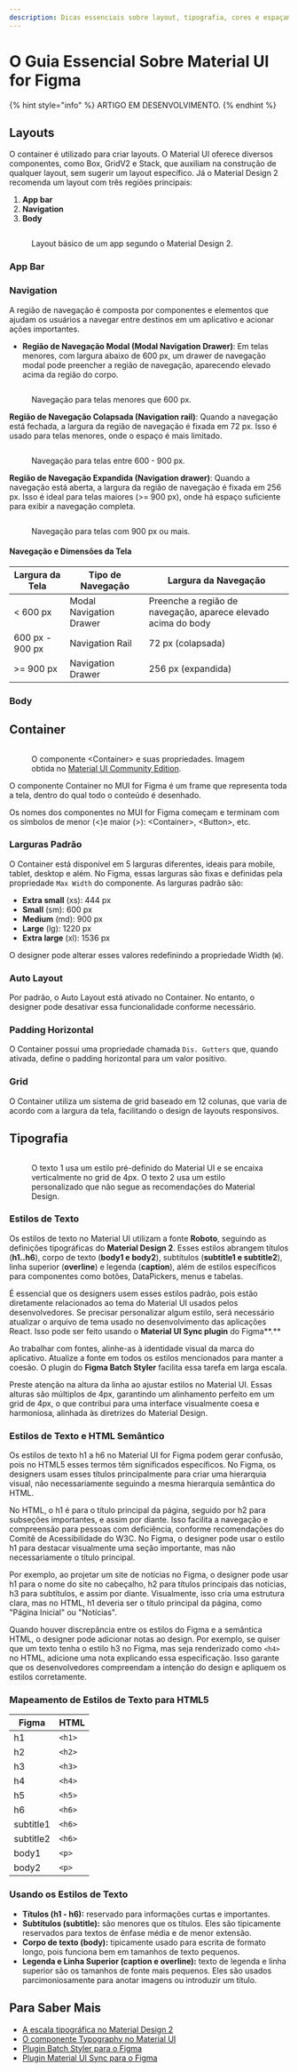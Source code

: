 ```yaml
---
description: Dicas essenciais sobre layout, tipografia, cores e espaçamento.
---
```


# O Guia Essencial Sobre Material UI for Figma

{% hint style="info" %}
ARTIGO EM DESENVOLVIMENTO.
{% endhint %}

## Layouts

O container é utilizado para criar layouts. O Material UI oferece diversos componentes, como Box, GridV2 e Stack, que auxiliam na construção de qualquer layout, sem sugerir um layout específico. Já o Material Design 2 recomenda um layout com três regiões principais:

1. **App bar**
2. **Navigation**
3. **Body**

<figure><img src="../.gitbook/assets/image (53).png" alt=""><figcaption><p>Layout básico de um app segundo o Material Design 2.</p></figcaption></figure>

### App Bar



### Navigation

A região de navegação é composta por componentes e elementos que ajudam os usuários a navegar entre destinos em um aplicativo e acionar ações importantes.

* **Região de Navegação Modal (Modal Navigation Drawer)**: Em telas menores, com largura abaixo de 600 px, um drawer de navegação modal pode preencher a região de navegação, aparecendo elevado acima da região do corpo.

<figure><img src="../.gitbook/assets/image (4).png" alt=""><figcaption><p>Navegação para telas menores que 600 px.</p></figcaption></figure>

**Região de Navegação Colapsada (Navigation rail)**: Quando a navegação está fechada, a largura da região de navegação é fixada em 72 px. Isso é usado para telas menores, onde o espaço é mais limitado.

<figure><img src="../.gitbook/assets/image (3).png" alt=""><figcaption><p>Navegação para telas entre 600 - 900 px.</p></figcaption></figure>

**Região de Navegação Expandida (Navigation drawer)**: Quando a navegação está aberta, a largura da região de navegação é fixada em 256 px. Isso é ideal para telas maiores (>= 900 px), onde há espaço suficiente para exibir a navegação completa.

<figure><img src="../.gitbook/assets/image.png" alt=""><figcaption><p>Navegação para telas com 900 px ou mais.</p></figcaption></figure>

#### **Navegação e Dimensões da Tela**

| Largura da Tela | Tipo de Navegação       | Largura da Navegação                                          |
| --------------- | ----------------------- | ------------------------------------------------------------- |
| < 600 px        | Modal Navigation Drawer | Preenche a região de navegação, aparece elevado acima do body |
| 600 px - 900 px | Navigation Rail         | 72 px (colapsada)                                             |
| >= 900 px       | Navigation Drawer       | 256 px (expandida)                                            |

### Body

##

## Container

<figure><img src="../.gitbook/assets/image (49).png" alt=""><figcaption><p>O componente &#x3C;Container> e suas propriedades. Imagem obtida no <a href="https://www.figma.com/community/file/912837788133317724">Material UI Community Edition</a>.</p></figcaption></figure>

O componente Container no MUI for Figma é um frame que representa toda a tela, dentro do qual todo o conteúdo é desenhado.

Os nomes dos componentes no MUI for Figma começam e terminam com os símbolos de menor (<)e maior (>): \<Container>, \<Button>, etc.

### **Larguras Padrão**

O Container está disponível em 5 larguras diferentes, ideais para mobile, tablet, desktop e além. No Figma, essas larguras são fixas e definidas pela propriedade `Max Width` do componente. As larguras padrão são:

* **Extra small** (xs): 444 px
* **Small** (sm): 600 px
* **Medium** (md): 900 px
* **Large** (lg): 1220 px
* **Extra large** (xl): 1536 px

O designer pode alterar esses valores redefinindo a propriedade Width (`W`).

### **Auto Layout**

Por padrão, o Auto Layout está ativado no Container. No entanto, o designer pode desativar essa funcionalidade conforme necessário.

### **Padding Horizontal**

O Container possui uma propriedade chamada `Dis. Gutters` que, quando ativada, define o padding horizontal para um valor positivo.

### **Grid**

O Container utiliza um sistema de grid baseado em 12 colunas, que varia de acordo com a largura da tela, facilitando o design de layouts responsivos.

## Tipografia

<figure><img src="../.gitbook/assets/image (4) (1).png" alt=""><figcaption><p>O texto 1 usa um estilo pré-definido do Material UI e se encaixa verticalmente no grid de 4px. O texto 2 usa um estilo personalizado que não segue as recomendações do Material Design.</p></figcaption></figure>

### Estilos de Texto

Os estilos de texto no Material UI utilizam a fonte **Roboto**, seguindo as definições tipográficas do **Material Design 2**. Esses estilos abrangem títulos (**h1..h6**), corpo de texto (**body1 e body2**), subtítulos (**subtitle1 e subtitle2**), linha superior (**overline**) e legenda (**caption**), além de estilos específicos para componentes como botões, DataPickers, menus e tabelas.

É essencial que os designers usem esses estilos padrão, pois estão diretamente relacionados ao tema do Material UI usados pelos desenvolvedores. Se precisar personalizar algum estilo, será necessário atualizar o arquivo de tema usado no desenvolvimento das aplicações React. Isso pode ser feito usando o **Material UI Sync plugin** do Figma**.**

Ao trabalhar com fontes, alinhe-as à identidade visual da marca do aplicativo. Atualize a fonte em todos os estilos mencionados para manter a coesão. O plugin do **Figma Batch Styler** facilita essa tarefa em larga escala.

Preste atenção na altura da linha ao ajustar estilos no Material UI. Essas alturas são múltiplos de 4px, garantindo um alinhamento perfeito em um grid de 4px, o que contribui para uma interface visualmente coesa e harmoniosa, alinhada às diretrizes do Material Design.

### Estilos de Texto e HTML Semântico

Os estilos de texto h1 a h6 no Material UI for Figma podem gerar confusão, pois no HTML5 esses termos têm significados específicos. No Figma, os designers usam esses títulos principalmente para criar uma hierarquia visual, não necessariamente seguindo a mesma hierarquia semântica do HTML.

No HTML, o h1 é para o título principal da página, seguido por h2 para subseções importantes, e assim por diante. Isso facilita a navegação e compreensão para pessoas com deficiência, conforme recomendações do Comitê de Acessibilidade do W3C. No Figma, o designer pode usar o estilo h1 para destacar visualmente uma seção importante, mas não necessariamente o título principal.

Por exemplo, ao projetar um site de notícias no Figma, o designer pode usar h1 para o nome do site no cabeçalho, h2 para títulos principais das notícias, h3 para subtítulos, e assim por diante. Visualmente, isso cria uma estrutura clara, mas no HTML, h1 deveria ser o título principal da página, como "Página Inicial" ou "Notícias".

Quando houver discrepância entre os estilos do Figma e a semântica HTML, o designer pode adicionar notas ao design. Por exemplo, se quiser que um texto tenha o estilo h3 no Figma, mas seja renderizado como `<h4>` no HTML, adicione uma nota explicando essa especificação. Isso garante que os desenvolvedores compreendam a intenção do design e apliquem os estilos corretamente.

### Mapeamento de Estilos de Texto para HTML5

| Figma     | HTML   |
| --------- | ------ |
| h1        | `<h1>` |
| h2        | `<h2>` |
| h3        | `<h3>` |
| h4        | `<h4>` |
| h5        | `<h5>` |
| h6        | `<h6>` |
| subtitle1 | `<h6>` |
| subtitle2 | `<h6>` |
| body1     | `<p>`  |
| body2     | `<p>`  |

### Usando os Estilos de Texto

* **Títulos (h1 - h6):** reservado para informações curtas e importantes.
* **Subtítulos (subtitle):** são menores que os títulos. Eles são tipicamente reservados para textos de ênfase média e de menor extensão.
* **Corpo de texto (body):** tipicamente usado para escrita de formato longo, pois funciona bem em tamanhos de texto pequenos.
* **Legenda e Linha Superior (caption e overline):** texto de legenda e linha superior são os tamanhos de fonte mais pequenos. Eles são usados parcimoniosamente para anotar imagens ou introduzir um título.

## Para Saber Mais

* [A escala tipográfica no Material Design 2](https://m2.material.io/design/typography/the-type-system.html#type-scale)
* [O componente Typography no Material UI](https://mui.com/material-ui/react-typography/)
* [Plugin Batch Styler para o Figma](https://www.figma.com/community/plugin/818203235789864127/batch-styler)
* [Plugin Material UI Sync para o Figma](https://www.figma.com/community/plugin/1336346114713490235/material-ui-sync)





